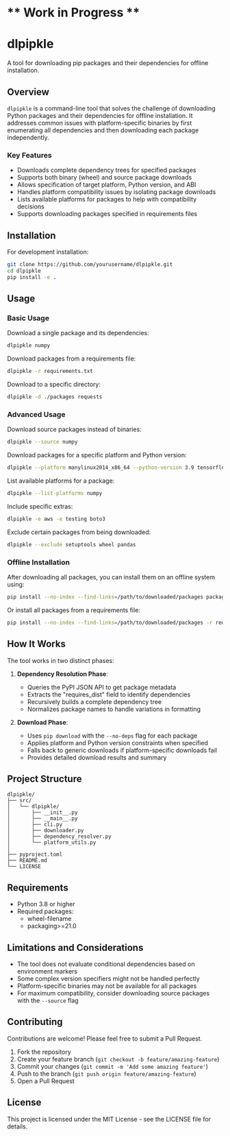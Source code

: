 # ** Work in Progress **
# dlpipkle

A tool for downloading pip packages and their dependencies for offline installation.

## Overview

`dlpipkle` is a command-line tool that solves the challenge of downloading Python packages and their dependencies for offline installation. It addresses common issues with platform-specific binaries by first enumerating all dependencies and then downloading each package independently.

### Key Features

- Downloads complete dependency trees for specified packages
- Supports both binary (wheel) and source package downloads
- Allows specification of target platform, Python version, and ABI
- Handles platform compatibility issues by isolating package downloads
- Lists available platforms for packages to help with compatibility decisions
- Supports downloading packages specified in requirements files

## Installation

For development installation:

```bash
git clone https://github.com/yourusername/dlpipkle.git
cd dlpipkle
pip install -e .
```

## Usage

### Basic Usage

Download a single package and its dependencies:

```bash
dlpipkle numpy
```

Download packages from a requirements file:

```bash
dlpipkle -r requirements.txt
```

Download to a specific directory:

```bash
dlpipkle -d ./packages requests
```

### Advanced Usage

Download source packages instead of binaries:

```bash
dlpipkle --source numpy
```

Download packages for a specific platform and Python version:

```bash
dlpipkle --platform manylinux2014_x86_64 --python-version 3.9 tensorflow
```

List available platforms for a package:

```bash
dlpipkle --list-platforms numpy
```

Include specific extras:

```bash
dlpipkle -e aws -e testing boto3
```

Exclude certain packages from being downloaded:

```bash
dlpipkle --exclude setuptools wheel pandas
```

### Offline Installation

After downloading all packages, you can install them on an offline system using:

```bash
pip install --no-index --find-links=/path/to/downloaded/packages package-name
```

Or install all packages from a requirements file:

```bash
pip install --no-index --find-links=/path/to/downloaded/packages -r requirements.txt
```

## How It Works

The tool works in two distinct phases:

1. **Dependency Resolution Phase**:
   - Queries the PyPI JSON API to get package metadata
   - Extracts the "requires_dist" field to identify dependencies
   - Recursively builds a complete dependency tree
   - Normalizes package names to handle variations in formatting

2. **Download Phase**:
   - Uses `pip download` with the `--no-deps` flag for each package
   - Applies platform and Python version constraints when specified
   - Falls back to generic downloads if platform-specific downloads fail
   - Provides detailed download results and summary

## Project Structure

```
dlpipkle/
├── src/
│   └── dlpipkle/
│       ├── __init__.py
│       ├── __main__.py
│       ├── cli.py
│       ├── downloader.py
│       ├── dependency_resolver.py
│       └── platform_utils.py
│
├── pyproject.toml
├── README.md
└── LICENSE
```

## Requirements

- Python 3.8 or higher
- Required packages:
  - wheel-filename
  - packaging>=21.0

## Limitations and Considerations

- The tool does not evaluate conditional dependencies based on environment markers
- Some complex version specifiers might not be handled perfectly
- Platform-specific binaries may not be available for all packages
- For maximum compatibility, consider downloading source packages with the `--source` flag

## Contributing

Contributions are welcome! Please feel free to submit a Pull Request.

1. Fork the repository
2. Create your feature branch (`git checkout -b feature/amazing-feature`)
3. Commit your changes (`git commit -m 'Add some amazing feature'`)
4. Push to the branch (`git push origin feature/amazing-feature`)
5. Open a Pull Request

## License

This project is licensed under the MIT License - see the LICENSE file for details.
